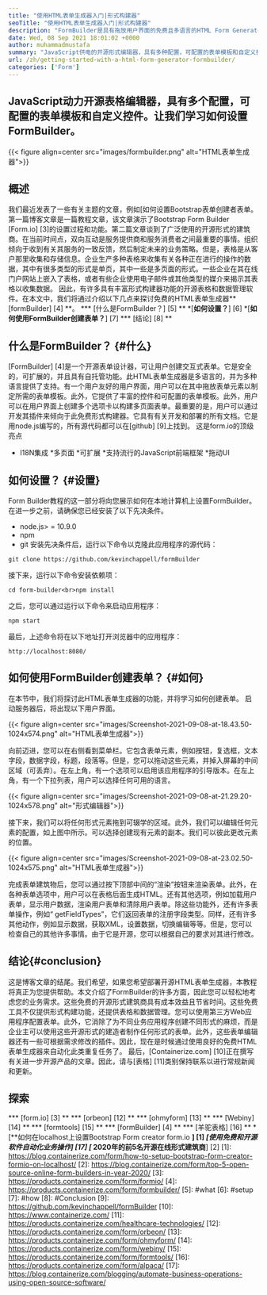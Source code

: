 ```yaml
---
title: "使用HTML表单生成器入门|形式构建器" 
seoTitle: "使用HTML表单生成器入门|形式构建器" 
description: "FormBuilder是具有拖放用户界面的免费且多语言的HTML Form Generator。请按照本教程了解如何在Localhost上进行设置。" 
date: Wed, 08 Sep 2021 18:01:02 +0000
author: muhammadmustafa
summary: "JavaScript供电的开源形式编辑器，具有多种配置，可配置的表单模板和自定义控件。让我们学习如何设置FormBuilder。" 
url: /zh/getting-started-with-a-html-form-generator-formbuilder/
categories: ['Form']
---
```


## JavaScript动力开源表格编辑器，具有多个配置，可配置的表单模板和自定义控件。让我们学习如何设置FormBuilder。

{{< figure align=center src="images/formbuilder.png" alt="HTML表单生成器">}}


## **概述**
我们最近发表了一些有关主题的文章，例如[如何设置Bootstrap表单创建者表单。第一篇博客文章是一篇教程文章，该文章演示了Bootstrap Form Builder [Form.io] [3]的设置过程和功能。第二篇文章谈到了广泛使用的开源形式的建筑商。在当前时间点，双向互动是服务提供商和服务消费者之间最重要的事情。组织倾向于收到有关其服务的一致反馈，然后制定未来的业务策略。但是，表格是从客户那里收集和存储信息。企业生产多种表格来收集有关各种正在进行的操作的数据，其中有很多类型的形式是单页，其中一些是多页面的形式。一些企业在其在线门户网站上嵌入了表格，或者有些企业使用电子邮件或其他类型的媒介来揭示其表格以收集数据。
因此，有许多具有丰富形式构建器功能的开源表格和数据管理软件。在本文中，我们将通过介绍以下几点来探讨免费的HTML表单生成器** [formBuilder] [4] **。
  *** [什么是FormBuilder？] [5] **
  *[**如何设置？**] [6]
  *[**如何使用FormBuilder创建表单？**] [7]
  *** [结论] [8] **

## 什么是FormBuilder？ {#什么}
[FormBuilder] [4]是一个开源表单设计器，可让用户创建交互式表单。它是安全的，可扩展的，并且具有自托管功能。此HTML表单生成器是多语言的，并为多种语言提供了支持。有一个用户友好的用户界面，用户可以在其中拖放表单元素以制定所需的表单模板。此外，它提供了丰富的控件和可配置的表单模板。此外，用户可以在用户界面上创建多个选项卡以构建多页面表单。最重要的是，用户可以通过开发其插件来倾向于此免费形式构建器。它具有有关开发和部署的所有文档。它是用node.js编写的，所有源代码都可以在[github] [9]上找到。
这是form.io的顶级亮点
  * I18N集成
  *多页面
  *可扩展
  *支持流行的JavaScript前端框架
  *拖动UI

## 如何设置？ {#设置}
Form Builder教程的这一部分将向您展示如何在本地计算机上设置FormBuilder。
在进一步之前，请确保您已经安装了以下先决条件。
  * node.js> = 10.9.0
  * npm
  * git
安装先决条件后，运行以下命令以克隆此应用程序的源代码：
```
git clone https://github.com/kevinchappell/formBuilder
```
接下来，运行以下命令安装依赖项：
```
cd form-builder<br>npm install 
```
之后，您可以通过运行以下命令来启动应用程序：
```
npm start
```
最后，上述命令将在以下地址打开浏览器中的应用程序：
```
http://localhost:8080/
```

## 如何使用FormBuilder创建表单？ {#如何}
在本节中，我们将探讨此HTML表单生成器的功能，并将学习如何创建表单。
启动服务器后，将出现以下用户界面。

{{< figure align=center src="images/Screenshot-2021-09-08-at-18.43.50-1024x574.png" alt="HTML表单生成器">}}

向前迈进，您可以在右侧看到菜单栏。它包含表单元素，例如按钮，复选框，文本字段，数据字段，标题，段落等。但是，您可以拖动这些元素，并掉入屏幕的中间区域（可丢弃）。在左上角，有一个选项可以启用该应用程序的引导版本。在左上角，有一个下拉列表，用户可以选择任何可用的语言。

{{< figure align=center src="images/Screenshot-2021-09-08-at-21.29.20-1024x578.png" alt="形式编辑器">}}

接下来，我们可以将任何形式元素拖到可辍学的区域。此外，我们可以编辑任何元素的配置，如上图中所示。可以选择创建现有元素的副本。我们可以彼此更改元素的位置。

{{< figure align=center src="images/Screenshot-2021-09-08-at-23.02.50-1024x575.png" alt="HTML表单生成器">}}

完成表单建筑物后，您可以通过按下顶部中间的“渲染”按钮来渲染表单。此外，在各种表单选项中，用户可以在表格后面生成HTML。还有其他选项，例如加载用户表单，显示用户数据，渲染用户表单和清除用户表单。除这些功能外，还有许多表单操作，例如“ getFieldTypes”，它们返回表单的注册字段类型。同样，还有许多其他动作，例如显示数据，获取XML，设置数据，切换编辑等等。但是，您可以检查自己的其他许多事情。由于它是开源，您可以根据自己的要求对其进行修改。

## 结论{#conclusion}
这是博客文章的结尾。我们希望，如果您希望部署开源HTML表单生成器，本教程将真正为您提供帮助。本文介绍了FormBuilder的许多方面，因此您可以轻松地考虑您的业务需求。这些免费的开源形式建筑商具有成本效益且节省时间。这些免费工具不仅提供形式构建功能，还提供表格和数据管理。您可以使用第三方Web应用程序配置表单。此外，它消除了为不同业务应用程序创建不同形式的麻烦，而是企业主可以使用这些开源形式的建造者制作任何形式的表单。此外，这些表单编辑器还有一些可根据需求修改的插件。因此，现在是时候通过使用良好的免费HTML表单生成器来自动化此类重复任务了。
最后，[Containerize.com] [10]正在撰写有关进一步开源产品的文章。因此，请与[表格] [11]类别保持联系以进行常规新闻和更新。

## 探索
  *** [form.io] [3] **
  *** [orbeon] [12] **
  *** [ohmyform] [13] **
  *** [Webiny] [14] **
  *** [formtools] [15] **
  *** [formBuilder] [4] **
  *** [羊驼表格] [16] **
  *[**如何在localhost上设置Bootstrap Form creator form.io **] [1]
  *[**使用免费和开源软件自动化业务操作**] [17]
  *[** 2020年的前5名开源在线形式建筑商**] [2]
[1]: https://blog.containerize.com/form/how-to-setup-bootstrap-form-creator-formio-on-localhost/
[2]: https://blog.containerize.com/form/top-5-open-source-online-form-builders-in-year-2020/
[3]: https://products.containerize.com/form/formio/
[4]: https://products.containerize.com/form/formbuilder/
[5]: #what
[6]: #setup
[7]: #how
[8]: #Conclusion
[9]: https://github.com/kevinchappell/formBuilder
[10]: https://www.containerize.com/
[11]: https://products.containerize.com/healthcare-technologies/
[12]: https://products.containerize.com/form/orbeon/
[13]: https://products.containerize.com/form/ohmyform/
[14]: https://products.containerize.com/form/webiny/
[15]: https://products.containerize.com/form/formtools/
[16]: https://products.containerize.com/form/alpaca/
[17]: https://blog.containerize.com/blogging/automate-business-operations-using-open-source-software/
